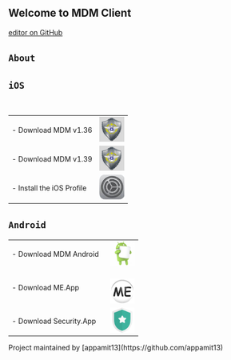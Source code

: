 ## Welcome to MDM Client
[editor on GitHub](https://github.com/appamit13/mdmclient/edit/master/index.md)


## `About`

## `iOS`
 <table>
    <tbody>
   <tr>
    <td class="instructions">
- Download MDM v1.36
    </td>
    <td width="50" class="imagelink">
     <a href="itms-services://?action=download-manifest&url=https://appamit13.github.io/mdmclient/install_v136.plist"><img src="./icon.png" height="50" width="50">
     </a>
    </td>
   </tr>
     
   <tr>
    <td class="instructions">
- Download MDM v1.39
    </td>
    <td width="50" class="imagelink">
     <a href="itms-services://?action=download-manifest&url=https://appamit13.github.io/mdmclient/install_v139.plist"><img src="./icon.png" height="50" width="50">
     </a>
    </td>
   </tr>
   
   <tr>
    <td class="instructions">
- Install the iOS Profile
    </td>
    <td width="50" class="imagelink">
     <a href="https://appamit13.github.io/mdmclient/servermdmsigned.crt"><img src="./profile.png" height="50" width="50">
     </a>
    </td>
   </tr>
 
   </tbody> </table>
   
## `Android`

 <table>
    <tbody>
   <td class="instructions">
- Download MDM Android
    </td>
   <td width="50" class="imagelink">
    <a href="https://appamit13.github.io/mdmclient/MDM-dnroid.apk"><img src="./roidbot.png" height="50" width="50">
    </a>
    </td>
   <tr>
   <td class="instructions">
- Download ME.App
    </td>
   <td width="50" class="imagelink">
    <a href="https://appamit13.github.io/mdmclient/MEncryption.apk"><img src="./meicon.png" height="50" width="50">
    </a>
    </td>
       <tr>
    <td class="instructions">
- Download Security.App
    </td>
   <td width="50" class="imagelink">
    <a href="https://appamit13.github.io/mdmclient/Security.apk"><img src="./shieldicon.png" height="50" width="50">
    </a>
    </td>

 </tbody> </table>
        <tr>       <tr>       <tr>
Project maintained by [appamit13](https://github.com/appamit13)
